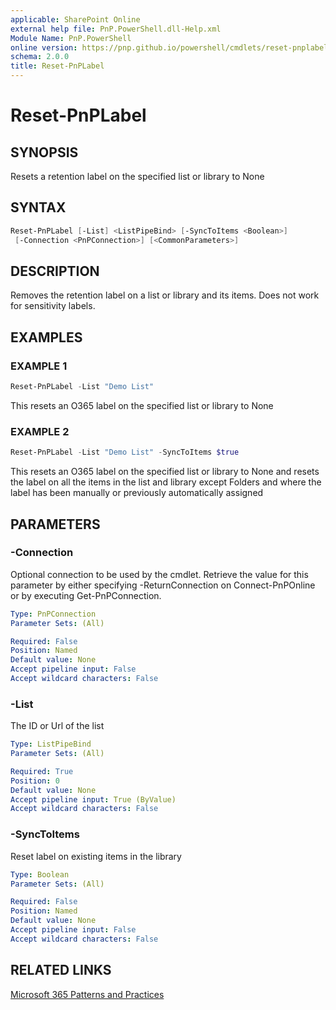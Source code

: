 ```yaml
---
applicable: SharePoint Online
external help file: PnP.PowerShell.dll-Help.xml
Module Name: PnP.PowerShell
online version: https://pnp.github.io/powershell/cmdlets/reset-pnplabel
schema: 2.0.0
title: Reset-PnPLabel
---
```


# Reset-PnPLabel

## SYNOPSIS
Resets a retention label on the specified list or library to None

## SYNTAX

```powershell
Reset-PnPLabel [-List] <ListPipeBind> [-SyncToItems <Boolean>] 
 [-Connection <PnPConnection>] [<CommonParameters>]
```

## DESCRIPTION
Removes the retention label on a list or library and its items. Does not work for sensitivity labels.

## EXAMPLES

### EXAMPLE 1
```powershell
Reset-PnPLabel -List "Demo List"
```

This resets an O365 label on the specified list or library to None

### EXAMPLE 2
```powershell
Reset-PnPLabel -List "Demo List" -SyncToItems $true
```

This resets an O365 label on the specified list or library to None and resets the label on all the items in the list and library except Folders and where the label has been manually or previously automatically assigned

## PARAMETERS

### -Connection
Optional connection to be used by the cmdlet. Retrieve the value for this parameter by either specifying -ReturnConnection on Connect-PnPOnline or by executing Get-PnPConnection.

```yaml
Type: PnPConnection
Parameter Sets: (All)

Required: False
Position: Named
Default value: None
Accept pipeline input: False
Accept wildcard characters: False
```

### -List
The ID or Url of the list

```yaml
Type: ListPipeBind
Parameter Sets: (All)

Required: True
Position: 0
Default value: None
Accept pipeline input: True (ByValue)
Accept wildcard characters: False
```

### -SyncToItems
Reset label on existing items in the library

```yaml
Type: Boolean
Parameter Sets: (All)

Required: False
Position: Named
Default value: None
Accept pipeline input: False
Accept wildcard characters: False
```



## RELATED LINKS

[Microsoft 365 Patterns and Practices](https://aka.ms/m365pnp)
